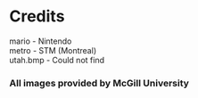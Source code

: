 # Credits  
  
mario - Nintendo  
metro - STM (Montreal)  
utah.bmp - Could not find  
  
### All images provided by McGill University